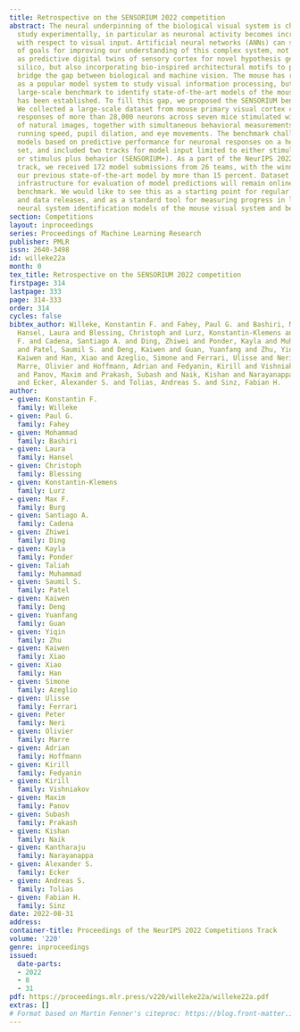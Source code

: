 ```yaml
---
title: Retrospective on the SENSORIUM 2022 competition
abstract: The neural underpinning of the biological visual system is challenging to
  study experimentally, in particular as neuronal activity becomes increasingly nonlinear
  with respect to visual input. Artificial neural networks (ANNs) can serve a variety
  of goals for improving our understanding of this complex system, not only serving
  as predictive digital twins of sensory cortex for novel hypothesis generation in
  silico, but also incorporating bio-inspired architectural motifs to progressively
  bridge the gap between biological and machine vision. The mouse has recently emerged
  as a popular model system to study visual information processing, but no standardized
  large-scale benchmark to identify state-of-the-art models of the mouse visual system
  has been established. To fill this gap, we proposed the SENSORIUM benchmark competition.
  We collected a large-scale dataset from mouse primary visual cortex containing the
  responses of more than 28,000 neurons across seven mice stimulated with thousands
  of natural images, together with simultaneous behavioral measurements that include
  running speed, pupil dilation, and eye movements. The benchmark challenge ranked
  models based on predictive performance for neuronal responses on a held-out test
  set, and included two tracks for model input limited to either stimulus only (SENSORIUM)
  or stimulus plus behavior (SENSORIUM+). As a part of the NeurIPS 2022 competition
  track, we received 172 model submissions from 26 teams, with the winning teams improving
  our previous state-of-the-art model by more than 15 percent. Dataset access and
  infrastructure for evaluation of model predictions will remain online as an ongoing
  benchmark. We would like to see this as a starting point for regular challenges
  and data releases, and as a standard tool for measuring progress in large-scale
  neural system identification models of the mouse visual system and beyond.
section: Competitions
layout: inproceedings
series: Proceedings of Machine Learning Research
publisher: PMLR
issn: 2640-3498
id: willeke22a
month: 0
tex_title: Retrospective on the SENSORIUM 2022 competition
firstpage: 314
lastpage: 333
page: 314-333
order: 314
cycles: false
bibtex_author: Willeke, Konstantin F. and Fahey, Paul G. and Bashiri, Mohammad and
  Hansel, Laura and Blessing, Christoph and Lurz, Konstantin-Klemens and Burg, Max
  F. and Cadena, Santiago A. and Ding, Zhiwei and Ponder, Kayla and Muhammad, Taliah
  and Patel, Saumil S. and Deng, Kaiwen and Guan, Yuanfang and Zhu, Yiqin and Xiao,
  Kaiwen and Han, Xiao and Azeglio, Simone and Ferrari, Ulisse and Neri, Peter and
  Marre, Olivier and Hoffmann, Adrian and Fedyanin, Kirill and Vishniakov, Kirill
  and Panov, Maxim and Prakash, Subash and Naik, Kishan and Narayanappa, Kantharaju
  and Ecker, Alexander S. and Tolias, Andreas S. and Sinz, Fabian H.
author:
- given: Konstantin F.
  family: Willeke
- given: Paul G.
  family: Fahey
- given: Mohammad
  family: Bashiri
- given: Laura
  family: Hansel
- given: Christoph
  family: Blessing
- given: Konstantin-Klemens
  family: Lurz
- given: Max F.
  family: Burg
- given: Santiago A.
  family: Cadena
- given: Zhiwei
  family: Ding
- given: Kayla
  family: Ponder
- given: Taliah
  family: Muhammad
- given: Saumil S.
  family: Patel
- given: Kaiwen
  family: Deng
- given: Yuanfang
  family: Guan
- given: Yiqin
  family: Zhu
- given: Kaiwen
  family: Xiao
- given: Xiao
  family: Han
- given: Simone
  family: Azeglio
- given: Ulisse
  family: Ferrari
- given: Peter
  family: Neri
- given: Olivier
  family: Marre
- given: Adrian
  family: Hoffmann
- given: Kirill
  family: Fedyanin
- given: Kirill
  family: Vishniakov
- given: Maxim
  family: Panov
- given: Subash
  family: Prakash
- given: Kishan
  family: Naik
- given: Kantharaju
  family: Narayanappa
- given: Alexander S.
  family: Ecker
- given: Andreas S.
  family: Tolias
- given: Fabian H.
  family: Sinz
date: 2022-08-31
address:
container-title: Proceedings of the NeurIPS 2022 Competitions Track
volume: '220'
genre: inproceedings
issued:
  date-parts:
  - 2022
  - 8
  - 31
pdf: https://proceedings.mlr.press/v220/willeke22a/willeke22a.pdf
extras: []
# Format based on Martin Fenner's citeproc: https://blog.front-matter.io/posts/citeproc-yaml-for-bibliographies/
---
```

